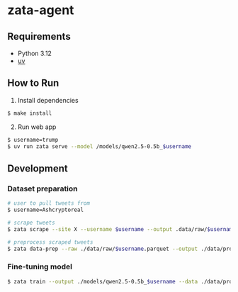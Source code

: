 # zata-agent

## Requirements

- Python 3.12
- [uv](https://docs.astral.sh/uv/)

## How to Run

1. Install dependencies

```bash
$ make install
```

2. Run web app

```bash
$ username=trump
$ uv run zata serve --model /models/qwen2.5-0.5b_$username
```

## Development

### Dataset preparation

```bash
# user to pull tweets from
$ username=Ashcryptoreal

# scrape tweets
$ zata scrape --site X --username $username --output .data/raw/$username.parquet

# preprocess scraped tweets
$ zata data-prep --raw ./data/raw/$username.parquet --output ./data/processed/$username.parquet
```

### Fine-tuning model

```bash
$ zata train --output ./models/qwen2.5-0.5b_$username --data ./data/processed/$username.parquet --config ./config/trump.toml
```

